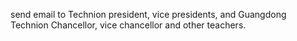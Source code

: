 send email to Technion president, vice presidents, and Guangdong Technion Chancellor, vice chancellor and other teachers.
